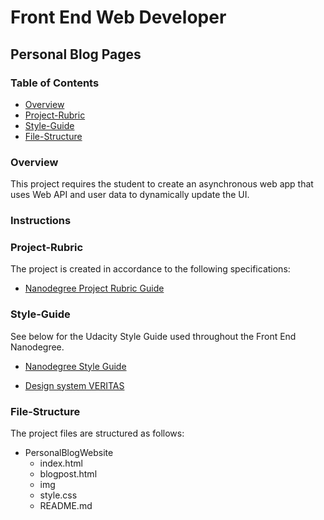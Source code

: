 # Front End Web Developer
## Personal Blog Pages
### Table of Contents

* [Overview](#overview)
* [Project-Rubric](#project-rubric)
* [Style-Guide](#style-guide)
* [File-Structure](#file-structure)

### Overview

This project requires the student to create an asynchronous web app that uses Web API and user data to dynamically update the UI.

### Instructions

### Project-Rubric

The project is created in accordance to the following specifications:

* [Nanodegree Project Rubric Guide](https://review.udacity.com/#!/rubrics/2667/view)


### Style-Guide

See below for the Udacity Style Guide used throughout the Front End Nanodegree.

* [Nanodegree Style Guide](http://udacity.github.io/frontend-nanodegree-styleguide/)

* [Design system VERITAS](https://veritas.udacity.com/?path=/story/introduction--page)


### File-Structure

The project files are structured as follows:

 * PersonalBlogWebsite
    * index.html
    * blogpost.html
    * img
    * style.css
    * README.md
